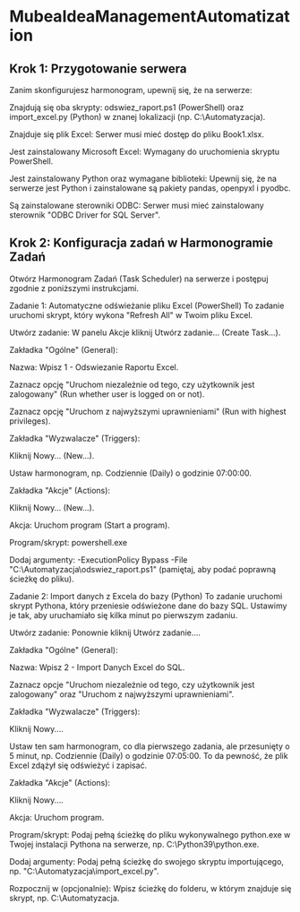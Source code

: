 # MubeaIdeaManagementAutomatization


## Krok 1: Przygotowanie serwera
Zanim skonfigurujesz harmonogram, upewnij się, że na serwerze:

Znajdują się oba skrypty: odswiez_raport.ps1 (PowerShell) oraz import_excel.py (Python) w znanej lokalizacji (np. C:\Automatyzacja).

Znajduje się plik Excel: Serwer musi mieć dostęp do pliku Book1.xlsx.

Jest zainstalowany Microsoft Excel: Wymagany do uruchomienia skryptu PowerShell.

Jest zainstalowany Python oraz wymagane biblioteki: Upewnij się, że na serwerze jest Python i zainstalowane są pakiety pandas, openpyxl i pyodbc.

Są zainstalowane sterowniki ODBC: Serwer musi mieć zainstalowany sterownik "ODBC Driver for SQL Server".

## Krok 2: Konfiguracja zadań w Harmonogramie Zadań
Otwórz Harmonogram Zadań (Task Scheduler) na serwerze i postępuj zgodnie z poniższymi instrukcjami.

Zadanie 1: Automatyczne odświeżanie pliku Excel (PowerShell)
To zadanie uruchomi skrypt, który wykona "Refresh All" w Twoim pliku Excel.

Utwórz zadanie: W panelu Akcje kliknij Utwórz zadanie... (Create Task...).

Zakładka "Ogólne" (General):

Nazwa: Wpisz 1 - Odswiezanie Raportu Excel.

Zaznacz opcję "Uruchom niezależnie od tego, czy użytkownik jest zalogowany" (Run whether user is logged on or not).

Zaznacz opcję "Uruchom z najwyższymi uprawnieniami" (Run with highest privileges).

Zakładka "Wyzwalacze" (Triggers):

Kliknij Nowy... (New...).

Ustaw harmonogram, np. Codziennie (Daily) o godzinie 07:00:00.

Zakładka "Akcje" (Actions):

Kliknij Nowy... (New...).

Akcja: Uruchom program (Start a program).

Program/skrypt: powershell.exe

Dodaj argumenty: -ExecutionPolicy Bypass -File "C:\Automatyzacja\odswiez_raport.ps1" (pamiętaj, aby podać poprawną ścieżkę do pliku).

Zadanie 2: Import danych z Excela do bazy (Python)
To zadanie uruchomi skrypt Pythona, który przeniesie odświeżone dane do bazy SQL. Ustawimy je tak, aby uruchamiało się kilka minut po pierwszym zadaniu.

Utwórz zadanie: Ponownie kliknij Utwórz zadanie....

Zakładka "Ogólne" (General):

Nazwa: Wpisz 2 - Import Danych Excel do SQL.

Zaznacz opcje "Uruchom niezależnie od tego, czy użytkownik jest zalogowany" oraz "Uruchom z najwyższymi uprawnieniami".

Zakładka "Wyzwalacze" (Triggers):

Kliknij Nowy....

Ustaw ten sam harmonogram, co dla pierwszego zadania, ale przesunięty o 5 minut, np. Codziennie (Daily) o godzinie 07:05:00. To da pewność, że plik Excel zdążył się odświeżyć i zapisać.

Zakładka "Akcje" (Actions):

Kliknij Nowy....

Akcja: Uruchom program.

Program/skrypt: Podaj pełną ścieżkę do pliku wykonywalnego python.exe w Twojej instalacji Pythona na serwerze, np. C:\Python39\python.exe.

Dodaj argumenty: Podaj pełną ścieżkę do swojego skryptu importującego, np. "C:\Automatyzacja\import_excel.py".

Rozpocznij w (opcjonalnie): Wpisz ścieżkę do folderu, w którym znajduje się skrypt, np. C:\Automatyzacja\.